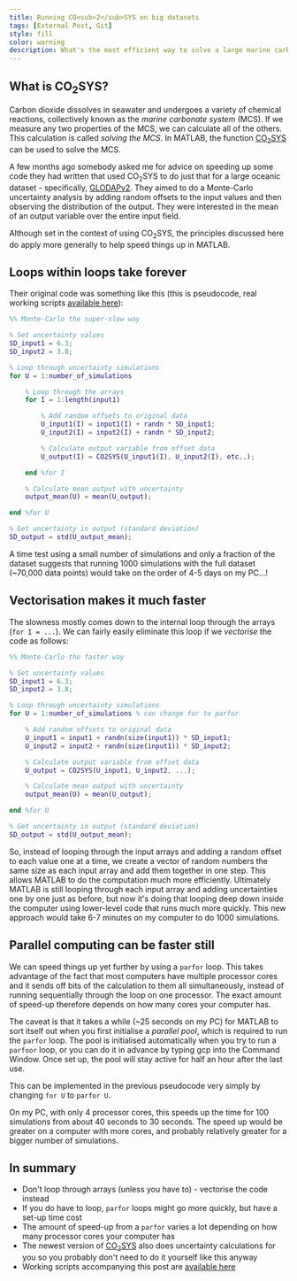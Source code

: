```yaml
---
title: Running CO<sub>2</sub>SYS on big datasets
tags: [External Post, Git]
style: fill
color: warning
description: What's the most efficient way to solve a large marine carbonate system dataset using CO<sub>2</sub>SYS in MATLAB?
---
```


## What is CO<sub>2</sub>SYS?

Carbon dioxide dissolves in seawater and undergoes a variety of chemical reactions, collectively known as the *marine carbonate system* (MCS). If we measure any two properties of the MCS, we can calculate all of the others. This calculation is called *solving the MCS*. In MATLAB, the function [CO<sub>2</sub>SYS](https://github.com/jamesorr/CO2SYS-MATLAB) can be used to solve the MCS.

A few months ago somebody asked me for advice on speeding up some code they had written that used CO<sub>2</sub>SYS to do just that for a large oceanic dataset - specifically, [GLODAPv2](https://www.earth-syst-sci-data.net/8/297/2016/). They aimed to do a Monte-Carlo uncertainty analysis by adding random offsets to the input values and then observing the distribution of the output. They were interested in the mean of an output variable over the entire input field.

Although set in the context of using CO<sub>2</sub>SYS, the principles discussed here do apply more generally to help speed things up in MATLAB.

## Loops within loops take forever

Their original code was something like this (this is pseudocode, real working scripts [available here](https://www.dropbox.com/s/0bvmhc3z076p1kw/big_co2sys.m)):

```matlab
%% Monte-Carlo the super-slow way

% Set uncertainty values
SD_input1 = 6.3;
SD_input2 = 3.8;

% Loop through uncertainty simulations
for U = 1:number_of_simulations

    % Loop through the arrays
    for I = 1:length(input1)

        % Add random offsets to original data
        U_input1(I) = input1(I) + randn * SD_input1;
        U_input2(I) = input2(I) + randn * SD_input2;

        % Calculate output variable from offset data
        U_output(I) = CO2SYS(U_input1(I), U_input2(I), etc..);

    end %for I

    % Calculate mean output with uncertainty
    output_mean(U) = mean(U_output);

end %for U

% Get uncertainty in output (standard deviation)
SD_output = std(U_output_mean);
```

A time test using a small number of simulations and only a fraction of the dataset suggests that running 1000 simulations with the full dataset (~70,000 data points) would take on the order of 4-5 days on my PC...!

## Vectorisation makes it much faster

The slowness mostly comes down to the internal loop through the arrays (`for I = ...`). We can fairly easily eliminate this loop if we *vectorise* the code as follows:

```matlab
%% Monte-Carlo the faster way

% Set uncertainty values
SD_input1 = 6.3;
SD_input2 = 3.8;

% Loop through uncertainty simulations
for U = 1:number_of_simulations % can change for to parfor

    % Add random offsets to original data
    U_input1 = input1 + randn(size(input1)) * SD_input1;
    U_input2 = input2 + randn(size(input1)) * SD_input2;

    % Calculate output variable from offset data
    U_output = CO2SYS(U_input1, U_input2, ...);

    % Calculate mean output with uncertainty
    output_mean(U) = mean(U_output);

end %for U

% Get uncertainty in output (standard deviation)
SD_output = std(U_output_mean);
```

So, instead of looping through the input arrays and adding a random offset to each value one at a time, we create a vector of random numbers the same size as each input array and add them together in one step. This allows MATLAB to do the computation much more efficiently. Ultimately MATLAB is still looping through each input array and adding uncertainties one by one just as before, but now it's doing that looping deep down inside the computer using lower-level code that runs much more quickly. This new approach would take 6-7 minutes on my computer to do 1000 simulations.

## Parallel computing can be faster still

We can speed things up yet further by using a `parfor` loop. This takes advantage of the fact that most computers have multiple processor cores and it sends off bits of the calculation to them all simultaneously, instead of running sequentially through the loop on one processor. The exact amount of speed-up therefore depends on how many cores your computer has.

The caveat is that it takes a while (~25 seconds on my PC) for MATLAB to sort itself out when you first initialise a *parallel pool*, which is required to run the `parfor` loop. The pool is initialised automatically when you try to run a `parfoor` loop, or you can do it in advance by typing gcp into the Command Window. Once set up, the pool will stay active for half an hour after the last use.

This can be implemented in the previous pseudocode very simply by changing `for U` to `parfor U`.

On my PC, with only 4 processor cores, this speeds up the time for 100 simulations from about 40 seconds to 30 seconds. The speed up would be greater on a computer with more cores, and probably relatively greater for a bigger number of simulations.

## In summary

  * Don't loop through arrays (unless you have to) - vectorise the code instead
  * If you do have to loop, `parfor` loops might go more quickly, but have a set-up time cost
  * The amount of speed-up from a `parfor` varies a lot depending on how many processor cores your computer has
  * The newest version of [CO<sub>2</sub>SYS](https://github.com/jamesorr/CO2SYS-MATLAB) also does uncertainty calculations for you so you probably don't need to do it yourself like this anyway
  * Working scripts accompanying this post are [available here](https://www.dropbox.com/s/0bvmhc3z076p1kw/big_co2sys.m)
